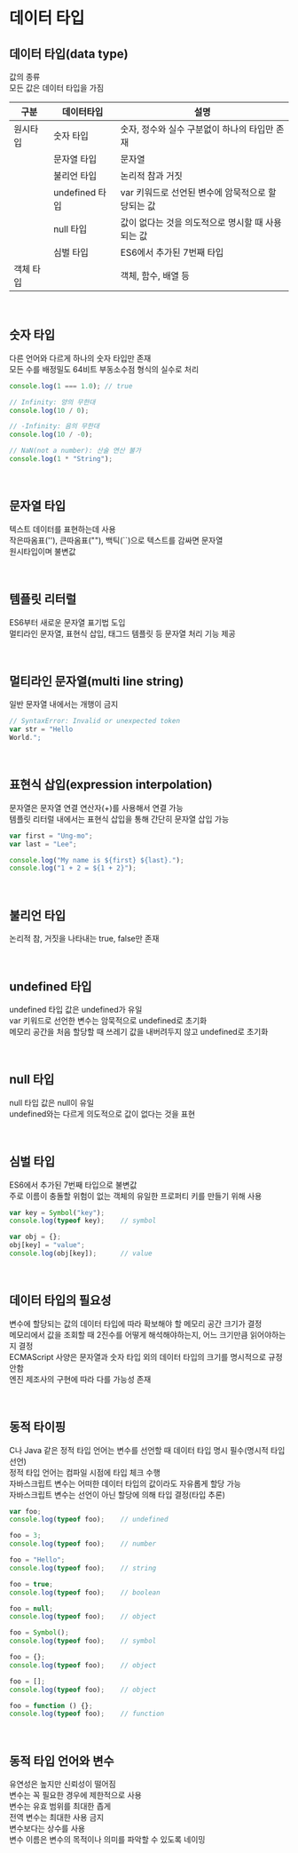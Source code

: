 # 데이터 타입

## 데이터 타입(data type)
값의 종류  
모든 값은 데이터 타입을 가짐  

| 구분 | 데이터타입 | 설명 |
|-|-|-|
| 원시타입 | 숫자 타입 | 숫자, 정수와 실수 구분없이 하나의 타입만 존재 |
|  | 문자열 타입 | 문자열 |
|  | 불리언 타입 | 논리적 참과 거짓 |
|  | undefined 타입 | var 키워드로 선언된 변수에 암묵적으로 할당되는 값 |
|  | null 타입 | 값이 없다는 것을 의도적으로 명시할 때 사용되는 값 |
|  | 심벌 타입 | ES6에서 추가된 7번째 타입 |
| 객체 타입 |  | 객체, 함수, 배열 등 |

<br>

## 숫자 타입
다른 언어와 다르게 하나의 숫자 타입만 존재  
모든 수를 배정밀도 64비트 부동소수점 형식의 실수로 처리  
	
````javascript
console.log(1 === 1.0);	// true

// Infinity: 양의 무한대
console.log(10 / 0);

// -Infinity: 음의 무한대
console.log(10 / -0);

// NaN(not a number): 산술 연산 불가
console.log(1 * "String");
````

<br>

## 문자열 타입
텍스트 데이터를 표현하는데 사용  
작은따옴표(''), 큰따옴표(""), 백틱(``)으로 텍스트를 감싸면 문자열  
원시타입이며 불변값  

<br>

## 템플릿 리터럴
ES6부터 새로운 문자열 표기법 도입  
멀티라인 문자열, 표현식 삽입, 태그드 템플릿 등 문자열 처리 기능 제공  

<br>

## 멀티라인 문자열(multi line string)
일반 문자열 내에서는 개행이 금지  

````javascript
// SyntaxError: Invalid or unexpected token
var str = "Hello
World.";
````

<br>

## 표현식 삽입(expression interpolation)
문자열은 문자열 연결 연산자(+)를 사용해서 연결 가능  
템플릿 리터럴 내에서는 표현식 삽입을 통해 간단히 문자열 삽입 가능  

````javascript
var first = "Ung-mo";
var last = "Lee";

console.log("My name is ${first} ${last}.");
console.log("1 + 2 = ${1 + 2}");
````

<br>

## 불리언 타입
논리적 참, 거짓을 나타내는 true, false만 존재  

<br>

## undefined 타입
undefined 타입 값은 undefined가 유일  
var 키워드로 선언한 변수는 암묵적으로 undefined로 초기화  
메모리 공간을 처음 할당할 때 쓰레기 값을 내버려두지 않고 undefined로 초기화  

<br>

## null 타입
null 타입 값은 null이 유일  
undefined와는 다르게 의도적으로 값이 없다는 것을 표현  

<br>

## 심벌 타입
ES6에서 추가된 7번째 타입으로 불변값  
주로 이름이 충돌할 위험이 없는 객체의 유일한 프로퍼티 키를 만들기 위해 사용  

````javascript
var key = Symbol("key");
console.log(typeof key);	// symbol

var obj = {};
obj[key] = "value";
console.log(obj[key]);		// value
````

<br>

## 데이터 타입의 필요성
변수에 할당되는 값의 데이터 타입에 따라 확보해야 할 메모리 공간 크기가 결정  
메모리에서 값을 조회할 때 2진수를 어떻게 해석해야하는지, 어느 크기만큼 읽어야하는지 결정  
ECMAScript 사양은 문자열과 숫자 타입 외의 데이터 타입의 크기를 명시적으로 규정 안함  
엔진 제조사의 구현에 따라 다를 가능성 존재  

<br>

## 동적 타이핑
C나 Java 같은 정적 타입 언어는 변수를 선언할 때 데이터 타입 명시 필수(명시적 타입 선언)  
정적 타입 언어는 컴파일 시점에 타입 체크 수행  
자바스크립트 변수는 어떠한 데이터 타입의 값이라도 자유롭게 할당 가능  
자바스크립트 변수는 선언이 아닌 할당에 의해 타입 결정(타입 추론)  

````javascript
var foo;
console.log(typeof foo);	// undefined

foo = 3;
console.log(typeof foo);	// number

foo = "Hello";
console.log(typeof foo);	// string

foo = true;
console.log(typeof foo);	// boolean

foo = null;
console.log(typeof foo);	// object

foo = Symbol();
console.log(typeof foo);	// symbol

foo = {};
console.log(typeof foo);	// object

foo = [];
console.log(typeof foo);	// object

foo = function () {};
console.log(typeof foo);	// function
````

<br>

## 동적 타입 언어와 변수
유연성은 높지만 신뢰성이 떨어짐  
변수는 꼭 필요한 경우에 제한적으로 사용  
변수는 유효 범위를 최대한 좁게  
전역 변수는 최대한 사용 금지  
변수보다는 상수를 사용  
변수 이름은 변수의 목적이나 의미를 파악할 수 있도록 네이밍  

<br>
